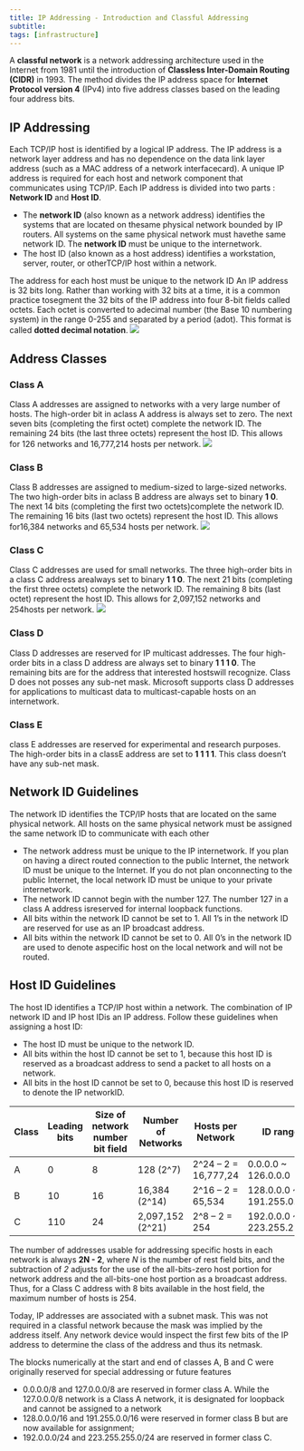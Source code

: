 ```yaml
---
title: IP Addressing - Introduction and Classful Addressing
subtitle:
tags: [infrastructure]
---
```


A **classful network** is a network addressing architecture used in the Internet from 1981 until the introduction of **Classless Inter-Domain Routing (CIDR)** in 1993.
The method divides the IP address space for **Internet Protocol version 4** (IPv4) into five address classes based on the leading four address bits.

## IP Addressing
Each TCP/IP host is identified by a logical IP address.
The IP address is a network layer address and has no dependence on the data link layer address
(such as a MAC address of a network interfacecard).
A unique IP address is required for each host and network component that communicates using TCP/IP.
Each IP address is divided into two parts : **Network ID** and **Host ID**.
- The **network ID** (also known as a network address) identifies the systems that are located on thesame physical network bounded by IP routers.
All systems on the same physical network must havethe same network ID.
The **network ID** must be unique to the internetwork.
- The host ID (also known as a host address) identifies a workstation, server, router, or otherTCP/IP host within a network.

The address for each host must be unique to the network ID
An IP address is 32 bits long.
Rather than working with 32 bits at a time, it is a common practice tosegment the 32 bits of the IP address into four 8-bit fields called octets.
Each octet is converted to adecimal number (the Base 10 numbering system) in the range 0-255 and separated by a period (adot).
This format is called **dotted decimal notation**.
![](https://www.geeksforgeeks.org/wp-content/uploads/IP_addressing_1.jpg)

## Address Classes
### Class A
Class A addresses are assigned to networks with a very large number of hosts.
The high-order bit in aclass A address is always set to zero.
The next seven bits (completing the first octet) complete the network ID.
The remaining 24 bits (the last three octets) represent the host ID.
This allows for 126 networks and 16,777,214 hosts per network.
![](https://miro-icmfxmvdkqz7ku.stackpathdns.com/wp-content/uploads/Intro-to-Networking-Part-2_2.png)

### Class B
Class B addresses are assigned to medium-sized to large-sized networks.
The two high-order bits in aclass B address are always set to binary **1 0**.
The next 14 bits (completing the first two octets)complete the network ID.
The remaining 16 bits (last two octets) represent the host ID.
This allows for16,384 networks and 65,534 hosts per network.
![](https://miro-icmfxmvdkqz7ku.stackpathdns.com/wp-content/uploads/Intro-to-Networking-Part-2-3.png)

### Class C
Class C addresses are used for small networks.
The three high-order bits in a class C address arealways set to binary **1 1 0**.
The next 21 bits (completing the first three octets) complete the network ID.
The remaining 8 bits (last octet) represent the host ID.
This allows for 2,097,152 networks and 254hosts per network.
![](https://miro-icmfxmvdkqz7ku.stackpathdns.com/wp-content/uploads/Intro-to-Networking-Part-2_4.png)

### Class D
Class D addresses are reserved for IP multicast addresses.
The four high-order bits in a class D address are always set to binary **1 1 1 0**.
The remaining bits are for the address that interested hostswill recognize.
Class D does not posses any sub-net mask.
Microsoft supports class D addresses for applications to multicast data to multicast-capable hosts on an internetwork.

### Class E
class E addresses are reserved for experimental and research purposes.
The high-order bits in a classE address are set to **1 1 1 1**.
This class doesn’t have any sub-net mask.

## Network ID Guidelines
The network ID identifies the TCP/IP hosts that are located on the same physical network.
All hosts on the same physical network must be assigned the same network ID to communicate with each other
- The network address must be unique to the IP internetwork. If you plan on having a direct routed connection to the public Internet, the network ID must be unique to the Internet.
If you do not plan onconnecting to the public Internet, the local network ID must be unique to your private internetwork.
- The network ID cannot begin with the number 127. The number 127 in a class A address isreserved for internal loopback functions.
- All bits within the network ID cannot be set to 1. All 1’s in the network ID are reserved for use as an IP broadcast address.
- All bits within the network ID cannot be set to 0. All 0’s in the network ID are used to denote aspecific host on the local network and will not be routed.

## Host ID Guidelines
The host ID identifies a TCP/IP host within a network.
The combination of IP network ID and IP host IDis an IP address.
Follow these guidelines when assigning a host ID:
- The host ID must be unique to the network ID.
- All bits within the host ID cannot be set to 1, because this host ID is reserved as a broadcast address to send a packet to all hosts on a network.
- All bits in the host ID cannot be set to 0, because this host ID is reserved to denote the IP networkID.

| Class  	| Leading bits 	| Size of network  number bit field 	| Number of Networks 	| Hosts per Network    	| ID range                  	| Default subnet mask 	| CIDR notation 	|
|--------	|--------------	|-----------------------------------	|--------------------	|----------------------	|---------------------------	|---------------------	|---------------	|
| A      	| 0            	| 8                                 	| 128 (2^7)          	| 2^24 – 2 = 16,777,24 	| 0.0.0.0 ~ 126.0.0.0       	| 255.0.0.0           	| /8            	|
| B      	| 10           	| 16                                	| 16,384 (2^14)      	| 2^16 – 2 = 65,534    	| 128.0.0.0 ~ 191.255.0.0   	| 255.255.0.0         	| /16           	|
| C      	| 110          	| 24                                	| 2,097,152 (2^21)   	| 2^8 – 2 = 254        	| 192.0.0.0 ~ 223.255.255.0 	| 255.255.255.0       	| /24           	|

The number of addresses usable for addressing specific hosts in each network is always **2N - 2**,
where *N* is the number of rest field bits, and the subtraction of *2* adjusts for the use of the all-bits-zero host portion for network address and the all-bits-one host portion as a broadcast address.
Thus, for a Class C address with 8 bits available in the host field, the maximum number of hosts is 254.

Today, IP addresses are associated with a subnet mask.
This was not required in a classful network because the mask was implied by the address itself.
Any network device would inspect the first few bits of the IP address to determine the class of the address and thus its netmask.

The blocks numerically at the start and end of classes A, B and C were originally reserved for special addressing or future features
- 0.0.0.0/8 and 127.0.0.0/8 are reserved in former class A.
While the 127.0.0.0/8 network is a Class A network, it is designated for loopback and cannot be assigned to a network
- 128.0.0.0/16 and 191.255.0.0/16 were reserved in former class B but are now available for assignment;
- 192.0.0.0/24 and 223.255.255.0/24 are reserved in former class C.
